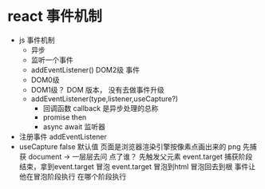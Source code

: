 # react 事件机制
 - js 事件机制
   - 异步
   - 监听一个事件 
    - addEventListener() 
       DOM2级 事件
    - DOM0级 
       <a onclick = "doSomething()"></a>
    - DOM1级？ DOM 版本， 没有去做事件升级
   - addEventListener(type,listener,useCapture?)
     - 回调函数 callback 是异步处理的总称  
     - promise then 
     - async await
     监听器
- 注册事件 addEventListener 
- useCapture false 默认值
    页面是浏览器渲染引擎按像素点画出来的 png
    先捕获 document -> 一层层去问
       点了谁？
       先触发父元素
    event.target
       捕获阶段结束，拿到event.target
    冒泡 
       event.target 冒泡到html  冒泡回去到根 
       事件让他在冒泡阶段执行 
       在哪个阶段执行
    